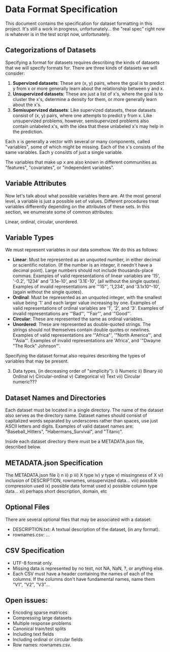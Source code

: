 # Data Format Specification

This document contains the specification for dataset formatting in this project.
It's still a work in progress, unfortunately... the "real spec" right now is
whatever is in the test script now, unfortunately.


## Categorizations of Datasets

Specifying a format for datasets requires describing the kinds of datasets that
we will specify formats for. There are three kinds of datasets we will consider:

1.  **Supervized datasets**: These are (x, y) pairs, where the goal is to
    predict y from x or more generally learn about the relationship between y
    and x.
2.  **Unsupervized datasets**: These are just a list of x's, where the goal is
    to cluster the x's, determine a density for them, or more generally learn
    about the x's.
3.  **Semisupervized datasets**: Like supervized datasets, these datasets
    consist of (x, y) pairs, where one attempts to predict y from x. Like
    unsupervized problems, however, semisupervized problems also contain
    unlabeled x's, with the idea that these unlabeled x's may help in the
    prediction.

Each x is generally a vector with several or many components, called
"variables", some of which might be missing. Each of the x's consists of the
same variables. Each y consists of just a single variable.

The variables that make up x are also known in different communities as 
"features", "covariates", or "independent variables".


## Variable Attributes

Now let's talk about what possible variables there are. At the most general
level, a variable is just a possible set of values. Different procedures treat
variables differently depending on the attributes of these sets. In this
section, we enumerate some of common attributes:

Linear, ordinal, circular, unordered.


## Variable Types

We must represent variables in our data somehow. We do this as follows:

* **Linear**: Must be represented as an unquoted number, in either decimal or
  scientific notation. (If the number is an integer, it needn't have a decimal
point). Large numbers should not include thousands-place commas. Examples of
valid representations of linear variables are '15', '-0.2', '1234' and
'3.1e-10', and '3.1E-10', (all without the single quotes). Examples of invalid
representations are '"15"', '1,234', and '3.1x10^-10', (again without the single
quotes).
* **Ordinal**: Must be represented as an unquoted integer, with the smallest
  value being '1' and each larger value increasing by one. Examples of valid
representations of ordinal variables are '1', '2', and '3'. Examples of invalid
representations are '"Bad"', '"Fair"', and '"Good"'.
* **Circular**: These are represented the same as ordinal variables.
* **Unordered**: These are represented as double-quoted strings. The strings
  should not themselves contain double quotes or newlines. Examples of valid
representations are '"Africa"', '"North America"', and '"Asia"'. Examples of
invalid representations are 'Africa', and '"Dwayne "The Rock" Johnson"'.

Specifying the dataset format also requires describing the types of variables
that may be present.

3) Data types, (in decreasing order of "simplicity"):
    i) Numeric
    ii) Binary
    iii) Ordinal
    iv) Circular-ordinal
    v) Categorical
    vi) Text
    vii) Circular numeric???


## Dataset Names and Directories

Each dataset must be located in a single directory. The name of the dataset also
serves as the directory name. Dataset names should consist of capitalized words
separated by underscores rather than spaces, use just ASCII letters and digits.
Examples of valid dataset names are: "Baseball\_Hitters", "Habermans\_Survival",
and "Titanic".

Inside each dataset directory there must be a METADATA.json file, described
below.


## METADATA.json Specification

The METADATA.json file
    i) n
    ii) p
    iii) X type
    iv) y type
    v) missingness of X
    vi) inclusion of DESCRIPTION, rownames, unsupervized data...
    viii) possible compression used
    ix) possible data format used
    x) possible column type data...
    xi) perhaps short description, domain, etc


## Optional Files

There are several optional files that may be associated with a dataset:

* DESCRIPTION.txt: A textual description of the dataset, (in any format).
* rownames.csv: ...


## CSV Specification

* UTF-8 format only.
* Missing data is represented by no text, not NA, NaN, ?, or anything else.
* Each CSV must have a header containing the names of each of the columns. If
  the columns don't have fundamental names, name them "V1", "V2", "V3"...


## Open issues:

* Encoding sparse matrices
* Compressing large datasets
* Multiple response problems
* Canonical train/test splits
* Including text fields
* Including ordinal or circular fields
* Row names: rownames.csv.
